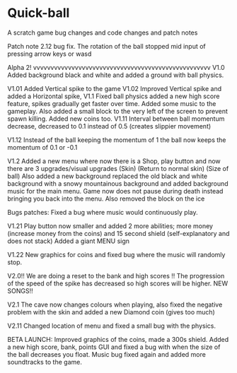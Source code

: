 # Quick-ball
A scratch game bug changes and code changes and patch notes


Patch note 2.12 bug fix. The rotation of the ball stopped mid input of pressing arrow keys or wasd

Alpha 2!
vvvvvvvvvvvvvvvvvvvvvvvvvvvvvvvvvvvvvvvvvvvvvvvvvvv
V1.0 
Added background black and white and added a ground with ball physics. 

V1.01
Added Vertical spike to the game
V1.02
Improved Vertical spike and added a Horizontal spike,
V1.1 
Fixed ball physics added a new high score feature, spikes gradually get faster over time. Added some music to the gameplay. Also added a small block to the very left of the screen to prevent spawn killing. Added new coins too.                               V1.11
Interval between ball momentum decrease, decreased to 0.1 instead of 0.5 (creates slippier movement)

V1.12 
Instead of the ball keeping the momentum of 1 the ball now keeps the momentum of 0.1 or -0.1

V1.2
Added a new menu where now there is a Shop, play button and now there are 3 upgrades/visual upgrades (Skin) (Return to normal skin) (Size of ball) Also added a new background replaced the old black and white background with a snowy mountainous background and added background music for the main menu. Game now does not pause during death instead bringing you back into the menu. Also removed the block on the ice 

Bugs patches:
Fixed a bug where music would continuously play.

V1.21
Play button now smaller and added 2 more abilities; more money (increase money from the coins) and 15 second shield (self-explanatory and does not stack) Added a giant MENU sign

V1.22
New graphics for coins and fixed bug where the music will randomly stop.

V2.0!!
We are doing a reset to the bank and high scores !! The progression of the speed of the spike has decreased so high scores will be higher. NEW SONGS!!

V2.1 
The cave now changes colours when playing, also fixed the negative problem with the skin and added a new Diamond coin (gives too much)

V2.11
Changed location of menu and fixed a small bug with the physics.

BETA LAUNCH:
Improved graphics of the coins, made a 300s shield.
Added a new high score, bank, points GUI and fixed a bug with when the size of the ball decreases you float. 
Music bug fixed again and added more soundtracks to the game.


